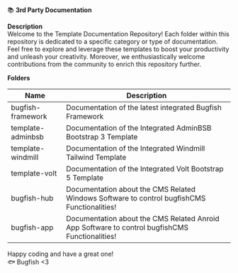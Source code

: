📚 **3rd Party Documentation**

**Description**  
Welcome to the Template Documentation Repository! Each folder within this repository is dedicated to a specific category or type of documentation. Feel free to explore and leverage these templates to boost your productivity and unleash your creativity. Moreover, we enthusiastically welcome contributions from the community to enrich this repository further.

**Folders**

| Name                | Description                                              |
|---------------------|----------------------------------------------------------|
| bugfish-framework   | Documentation of the latest integrated Bugfish Framework |
| template-adminbsb   | Documentation of the Integrated AdminBSB Bootstrap 3 Template |
| template-windmill   | Documentation of the Integrated Windmill Tailwind Template |
| template-volt       | Documentation of the Integrated Volt Bootstrap 5 Template |
| bugfish-hub       | Documentation about the CMS Related Windows Software to control bugfishCMS Functionalities! |
| bugfish-app       | Documentation about the CMS Related Anroid App Software to control bugfishCMS Functionalities! |

Happy coding and have a great one!  
🐟 Bugfish <3